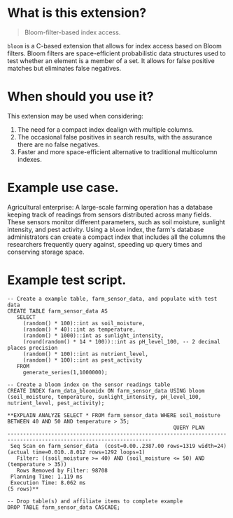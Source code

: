 # **What is this extension?**

> Bloom-filter-based index access.

`bloom` is a C-based extension that allows for index access based on Bloom filters. Bloom filters are space-efficient probabilistic data structures used to test whether an element is a member of a set. It allows for false positive matches but eliminates false negatives.

# **When should you use it?**

This extension may be used when considering:
1. The need for a compact index dealign with multiple columns.
2. The occasional false positives in  search results, with the assurance there are no false negatives.
3. Faster and more space-efficient alternative to traditional multicolumn indexes.

# Example use case.

Agricultural enterprise: A large-scale farming operation has a database keeping track of readings from sensors distributed across many fields. These sensors monitor different parameters, such as soil moisture, sunlight intensity, and pest activity. Using a `bloom` index, the farm's database administrators can create a compact index that includes all the columns the researchers frequently query against, speeding up query times and conserving storage space.

# Example test script.

```
-- Create a example table, farm_sensor_data, and populate with test data
CREATE TABLE farm_sensor_data AS
   SELECT
     (random() * 100)::int as soil_moisture,
     (random() * 40)::int as temperature,
     (random() * 1000)::int as sunlight_intensity,
     (round(random() * 14 * 100))::int as pH_level_100, -- 2 decimal places precision
     (random() * 100)::int as nutrient_level,
     (random() * 100)::int as pest_activity
   FROM
     generate_series(1,1000000);

-- Create a bloom index on the sensor readings table
CREATE INDEX farm_data_bloomidx ON farm_sensor_data USING bloom (soil_moisture, temperature, sunlight_intensity, pH_level_100, nutrient_level, pest_activity);

**EXPLAIN ANALYZE SELECT * FROM farm_sensor_data WHERE soil_moisture BETWEEN 40 AND 50 AND temperature > 35;
                                                     QUERY PLAN
--------------------------------------------------------------------------------------------------------------------
 Seq Scan on farm_sensor_data  (cost=0.00..2387.00 rows=1319 width=24) (actual time=0.010..8.012 rows=1292 loops=1)
   Filter: ((soil_moisture >= 40) AND (soil_moisture <= 50) AND (temperature > 35))
   Rows Removed by Filter: 98708
 Planning Time: 1.119 ms
 Execution Time: 8.062 ms
(5 rows)**

-- Drop table(s) and affiliate items to complete example
DROP TABLE farm_sensor_data CASCADE;
```
